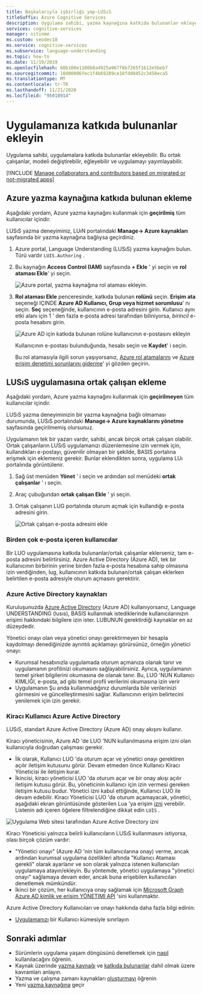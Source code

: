 ```yaml
---
title: Başkalarıyla işbirliği yap-LUSıS
titleSuffix: Azure Cognitive Services
description: Uygulama sahibi, yazma kaynağına katkıda bulunanlar ekleyebilir. Bu katkıda bulunanlar, modeli değiştirebilir, eğleyebilir ve uygulamayı yayımlayabilir.
services: cognitive-services
manager: nitinme
ms.custom: seodec18
ms.service: cognitive-services
ms.subservice: language-understanding
ms.topic: how-to
ms.date: 11/19/2019
ms.openlocfilehash: 60b100e1100b8a4925a967f8b7265f1612e5beb7
ms.sourcegitcommit: 10d00006fec1f4b69289ce18fdd0452c3458eca5
ms.translationtype: MT
ms.contentlocale: tr-TR
ms.lasthandoff: 11/21/2020
ms.locfileid: "95018914"
---
```

# <a name="add-contributors-to-your-app"></a>Uygulamanıza katkıda bulunanlar ekleyin

Uygulama sahibi, uygulamalara katkıda bulunanlar ekleyebilir. Bu ortak çalışanlar, modeli değiştirebilir, eğleyebilir ve uygulamayı yayımlayabilir.

[!INCLUDE [Manage collaborators and contributors based on migrated or not-migrated apps](./includes/manage-contributor-collaborator-migration.md)]

## <a name="add-contributor-to-azure-authoring-resource"></a>Azure yazma kaynağına katkıda bulunan ekleme

Aşağıdaki yordam, Azure yazma kaynağını kullanmak için **geçirilmiş** tüm kullanıcılar içindir.

LUSıS yazma deneyiminiz, LUıN portalındaki **Manage-> Azure kaynakları** sayfasında bir yazma kaynağına bağlıysa geçirdiniz.

1. Azure portal, Language Understanding (LUSıS) yazma kaynağını bulun. Türü vardır `LUIS.Authoring` .
1. Bu kaynağın **Access Control (IAM)** sayfasında **+ Ekle** ' yi seçin ve **rol ataması Ekle**' yi seçin.

    ![Azure portal, yazma kaynağına rol ataması ekleyin.](./media/luis-how-to-collaborate/authoring-resource-access-control-add-role.png)

1. **Rol ataması Ekle** penceresinde, katkıda bulunan **rolünü** seçin. **Erişim ata** seçeneği IÇINDE **Azure AD Kullanıcı, Grup veya hizmet sorumlusu**' nı seçin. **Seç** seçeneğinde, kullanıcının e-posta adresini girin. Kullanıcı aynı etki alanı için 1 ' den fazla e-posta adresi tarafından biliniyorsa, _birincil_ e-posta hesabını girin.

    ![Azure AD için katkıda bulunan rolüne kullanıcının e-postasını ekleyin](./media/luis-how-to-collaborate/add-role-assignment-for-contributor.png)

    Kullanıcının e-postası bulunduğunda, hesabı seçin ve **Kaydet**' i seçin.

    Bu rol atamasıyla ilgili sorun yaşıyorsanız, [Azure rol atamalarını](../../role-based-access-control/role-assignments-portal.md) ve [Azure erişim denetimi sorunlarını giderme](../../role-based-access-control/troubleshooting.md#problems-with-azure-role-assignments)' yi gözden geçirin.

## <a name="add-collaborator-to-luis-app"></a>LUSıS uygulamasına ortak çalışan ekleme

Aşağıdaki yordam, Azure yazma kaynağını kullanmak için **geçirilmeyen** tüm kullanıcılar içindir.

LUSıS yazma deneyiminizin bir yazma kaynağına bağlı olmaması durumunda, LUSıS portalındaki **Manage-> Azure kaynaklarını yönetme** sayfasında geçirilmemiş olursunuz.

Uygulamanın tek bir yazarı vardır, sahibi, ancak birçok ortak çalışan olabilir. Ortak çalışanların LUSıS uygulamanızı düzenlemesine izin vermek için, kullandıkları e-postayı, güvenilir olmayan bir şekilde, BASIS portalına erişmek için eklemeniz gerekir. Bunlar eklendikten sonra, uygulama LUı portalında görüntülenir.

1. Sağ üst menüden **Yönet** ' i seçin ve ardından sol menüdeki **ortak çalışanlar** ' ı seçin.

1. Araç çubuğundan **ortak çalışan Ekle** ' yi seçin.

1. Ortak çalışanın LUG portalında oturum açmak için kullandığı e-posta adresini girin.

    ![Ortak çalışan e-posta adresini ekle](./media/luis-how-to-collaborate/add-collaborator-pop-up.png)


### <a name="users-with-multiple-emails"></a>Birden çok e-posta içeren kullanıcılar

Bir LUO uygulamasına katkıda bulunanlar/ortak çalışanlar eklerseniz, tam e-posta adresini belirtirsiniz. Azure Active Directory (Azure AD), tek bir kullanıcının birbirinin yerine birden fazla e-posta hesabına sahip olmasına izin verdiğinden, lug, kullanıcının katkıda bulunan/ortak çalışan eklerken belirtilen e-posta adresiyle oturum açmasını gerektirir.

<a name="owner-and-collaborators"></a>

### <a name="azure-active-directory-resources"></a>Azure Active Directory kaynakları

Kuruluşunuzda [Azure Active Directory](../../active-directory/index.yml) (Azure AD) kullanıyorsanız, Language UNDERSTANDING (lusıs), BASIS kullanmak istediklerinde kullanıcılarınızın erişimi hakkındaki bilgilere izin ister. LUBUNUN gerektirdiği kaynaklar en az düzeydedir.

Yönetici onayı olan veya yönetici onayı gerektirmeyen bir hesapla kaydolmayı denediğinizde ayrıntılı açıklamayı görürsünüz, örneğin yönetici onayı:

* Kurumsal hesabınızla uygulamada oturum açmanıza olanak tanır ve uygulamanın profilinizi okumasını sağlayabilirsiniz. Ayrıca, uygulamanın temel şirket bilgilerini okumasına de olanak tanır. Bu, LUO 'NUN Kullanıcı KIMLIĞI, e-posta, ad gibi temel profil verilerini okumasına izin verir
* Uygulamanın Şu anda kullanmadığınız durumlarda bile verilerinizi görmesini ve güncelleştirmesini sağlar. Kullanıcının erişim belirtecini yenilemek için izin gerekir.


### <a name="azure-active-directory-tenant-user"></a>Kiracı Kullanıcı Azure Active Directory

LUSıS, standart Azure Active Directory (Azure AD) onay akışını kullanır.

Kiracı yöneticisinin, Azure AD 'de LUO 'NUN kullanılmasına erişim izni olan kullanıcıyla doğrudan çalışması gerekir.

* İlk olarak, Kullanıcı LUO 'da oturum açar ve yönetici onayı gerektiren açılır iletişim kutusunu görür. Devam etmeden önce Kullanıcı Kiracı Yöneticisi ile iletişim kurar.
* İkincisi, kiracı yöneticisi LUO 'da oturum açar ve bir onay akışı açılır iletişim kutusu görür. Bu, yöneticinin kullanıcı için izin vermesi gereken iletişim kutusu budur. Yönetici izni kabul ettiğinde, Kullanıcı LUO ile devam edebilir. Kiracı Yöneticisi LUO 'da oturum açamayacak, yönetici, aşağıdaki ekran görüntüsünde gösterilen Lua 'ya erişim [izni](https://account.activedirectory.windowsazure.com/r#/applications) verebilir. Listenin adı içeren öğelere filtrelendiğine dikkat edin `LUIS` .

![Uygulama Web sitesi tarafından Azure Active Directory izni](./media/luis-how-to-collaborate/tenant-permissions.png)

Kiracı Yöneticisi yalnızca belirli kullanıcıların LUSıS kullanmasını istiyorsa, olası birçok çözüm vardır:
* "Yönetici onayı" (Azure AD 'nin tüm kullanıcılarına onay) verme, ancak ardından kurumsal uygulama özellikleri altında "Kullanıcı Ataması gerekli" olarak ayarlanır ve son olarak yalnızca istenen kullanıcıları uygulamaya atayın/ekleyin. Bu yöntemde, yönetici uygulamaya "yönetici onayı" sağlamaya devam eder, ancak buna erişebilen kullanıcıları denetlemek mümkündür.
* İkinci bir çözüm, her kullanıcıya onay sağlamak için [Microsoft Graph Azure AD kimlik ve erişim YÖNETIMI API](/graph/azuread-identity-access-management-concept-overview) 'sini kullanmaktır.

Azure Active Directory Kullanıcıları ve onayı hakkında daha fazla bilgi edinin:
* [Uygulamanızı](../../active-directory/develop/howto-restrict-your-app-to-a-set-of-users.md) bir Kullanıcı kümesiyle sınırlayın

## <a name="next-steps"></a>Sonraki adımlar

* Sürümlerin uygulama yaşam döngüsünü denetlemek için [nasıl](luis-how-to-manage-versions.md) kullanılacağını öğrenin.
* Kaynak üzerinde [yazma kaynağı](luis-how-to-azure-subscription.md#authoring-key) ve [katkıda bulunanlar](luis-how-to-azure-subscription.md#contributions-from-other-authors) dahil olmak üzere kavramları anlayın.
* Yazma ve çalışma zamanı kaynakları [oluşturmayı](luis-how-to-azure-subscription.md) öğrenin
* Yeni [yazma kaynağına](luis-migration-authoring.md) geçir